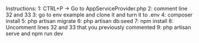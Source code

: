 Instructions:
1: CTRL+P -> Go to AppServiceProvider.php
2: comment line 32 and 33 
3: go to env example and clone it and turn it to .env
4: composer install
5: php artisan migrate
6: php artisan db:seed
7: npm install
8: Uncomment lines 32 and 33 that you previously commented
9: php artisan serve and npm run dev
